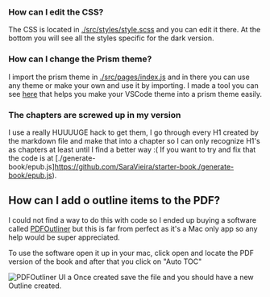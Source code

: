 ### How can I edit the CSS?

The CSS is located in [./src/styles/style.scss](https://github.com/SaraVieira/starter-book/src/styles/style.scss) and you can edit it there. At the bottom you will see all the styles specific for the dark version.

### How can I change the Prism theme?

I import the prism theme in [./src/pages/index.js](https://github.com/SaraVieira/starter-book/src/pages/index.js) and in there you can use any theme or make your own and use it by importing. I made a tool you can see [here](http://prism.dotenv.dev/) that helps you make your VSCode theme into a prism theme easily.

### The chapters are screwed up in my version

I use a really HUUUUGE hack to get them, I go through every H1 created by the markdown file and make that into a chapter so I can only recognize H1's as chapters at least until I find a better way :(
If you want to try and fix that the code is at [./generate-book/epub.js]https://github.com/SaraVieira/starter-book./generate-book/epub.js).

## How can I add o outline items to the PDF?

I could not find a way to do this with code so I ended up buying a software called [PDFOutliner](https://www.onekerato.com/pdfoutliner.html) but this is far from perfect as it's a Mac only app so any help would be super appreciated.

To use the software open it up in your mac, click open and locate the PDF version of the book and after that you click on "Auto TOC"

![PDFOutliner UI](https://github.com/SaraVieira/starter-book/readme-images/1.png)
a
Once created save the file and you should have a new Outline created.
